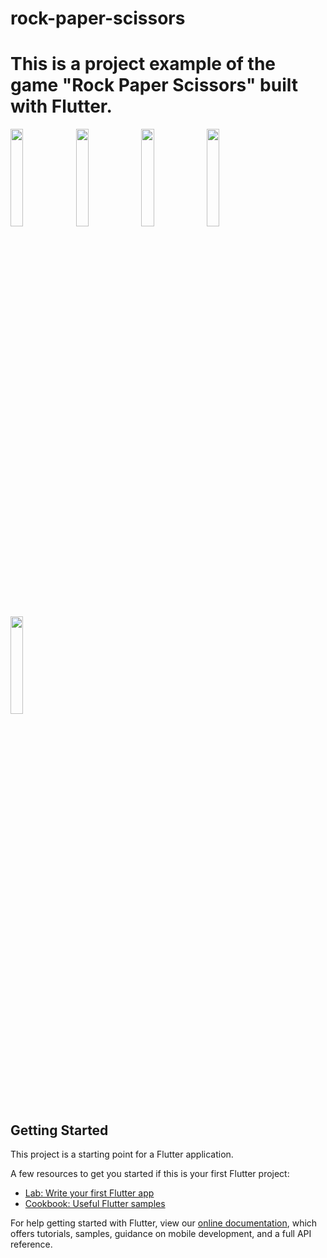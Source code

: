 # rock-paper-scissors
# This is a project example of the game "Rock Paper Scissors" built with Flutter.

<img src="https://user-images.githubusercontent.com/40871181/97974135-3688ab80-1dd8-11eb-9071-9a423d90bff4.png" width="20%">
<img src="https://user-images.githubusercontent.com/40871181/97974207-528c4d00-1dd8-11eb-87ce-8105cdca6f7b.png" width="20%">
<img src="https://user-images.githubusercontent.com/40871181/97974212-5324e380-1dd8-11eb-836b-4fa3bc79d6ba.png" width="20%">
<img src="https://user-images.githubusercontent.com/40871181/97974217-54eea700-1dd8-11eb-9da9-09139584f950.png" width="20%">
<img src="https://user-images.githubusercontent.com/40871181/97974218-54eea700-1dd8-11eb-8a1d-09fa2c79594a.png" width="20%">

## Getting Started

This project is a starting point for a Flutter application.

A few resources to get you started if this is your first Flutter project:

- [Lab: Write your first Flutter app](https://flutter.dev/docs/get-started/codelab)
- [Cookbook: Useful Flutter samples](https://flutter.dev/docs/cookbook)

For help getting started with Flutter, view our
[online documentation](https://flutter.dev/docs), which offers tutorials,
samples, guidance on mobile development, and a full API reference.

